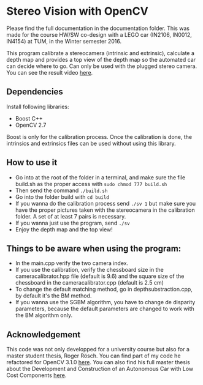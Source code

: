 
# Stereo Vision with OpenCV

Please find the full documentation in the documentation folder. This was made for the course HW/SW co-design with a LEGO car (IN2106, IN0012, IN4154) at TUM, in the Winter semester 2016.

This program calibrate a stereocamera (intrinsic and extrinsic), calculate a depth map and provides a top view of the depth map so the automated car can decide where to go. Can only be used with the plugged stereo camera. You can see the result video [here](https://youtu.be/H497a5wq_IY).

## Dependencies

Install following libraries: 
- Boost C++
- OpenCV 2.7

Boost is only for the calibration process. Once the calibration is done, the intrinsics and extrinsics files can be used without using this library.

## How to use it

- Go into at the root of the folder in a terminal, and make sure the file build.sh as the proper access with ```sudo chmod 777 build.sh```
- Then send the command ```./build.sh```
- Go into the folder build with ```cd build```
- If you wanna do the calibration process send ```./sv 1``` but make sure you have the proper pictures taken with the stereocamera in the calibration folder. A set of at least 7 pairs is necessary.
- If you wanna just use the program, send ```./sv```
- Enjoy the depth map and the top view!

## Things to be aware when using the program:

- In the main.cpp verify the two camera index.
- If you use the calibration, verify the chessboard size in the cameracalibrator.hpp file (default is 9.6) and the square size of the chessboard in the cameracalibrator.cpp (default is 2.5 cm)
- To change the default matching method, go in depthsubstraction.cpp, by default it's the BM method.
- If you wanna use the SGBM algorithm, you have to change de disparity parameters, because the default parameters are changed to work with the BM algorithm only.

## Acknowledgement

This code was not only developped for a university course but also for a master student thesis, Roger Rösch. You can find part of my code he refactored for OpenCV 3.1.0 [here](https://github.com/ModelCar/Collision-Avoidance). You can also find his full master thesis about the Development and Construction of an Autonomous Car with Low Cost Components [here](http://wwwknoll.in.tum.de/pub/Main/Hub/Developmen.pdf).
